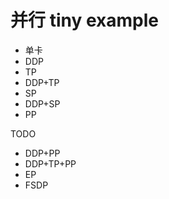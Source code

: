 # 并行 tiny example

- 单卡
- DDP
- TP
- DDP+TP
- SP
- DDP+SP
- PP

TODO
- DDP+PP
- DDP+TP+PP
- EP
- FSDP